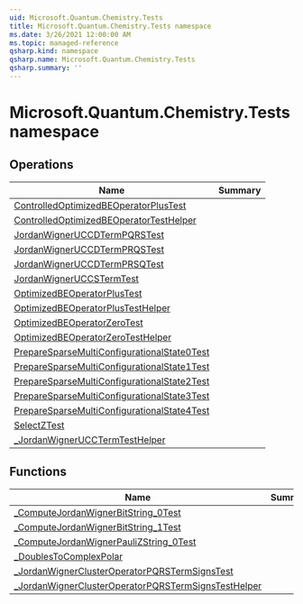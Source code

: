 ```yaml
---
uid: Microsoft.Quantum.Chemistry.Tests
title: Microsoft.Quantum.Chemistry.Tests namespace
ms.date: 3/26/2021 12:00:00 AM
ms.topic: managed-reference
qsharp.kind: namespace
qsharp.name: Microsoft.Quantum.Chemistry.Tests
qsharp.summary: ''
---
```


# Microsoft.Quantum.Chemistry.Tests namespace




<!-- summaries -->

## Operations

| Name | Summary |
|------|---------|
|[ControlledOptimizedBEOperatorPlusTest](xref:Microsoft.Quantum.Chemistry.Tests.ControlledOptimizedBEOperatorPlusTest) | |
|[ControlledOptimizedBEOperatorTestHelper](xref:Microsoft.Quantum.Chemistry.Tests.ControlledOptimizedBEOperatorTestHelper) | |
|[JordanWignerUCCDTermPQRSTest](xref:Microsoft.Quantum.Chemistry.Tests.JordanWignerUCCDTermPQRSTest) | |
|[JordanWignerUCCDTermPRQSTest](xref:Microsoft.Quantum.Chemistry.Tests.JordanWignerUCCDTermPRQSTest) | |
|[JordanWignerUCCDTermPRSQTest](xref:Microsoft.Quantum.Chemistry.Tests.JordanWignerUCCDTermPRSQTest) | |
|[JordanWignerUCCSTermTest](xref:Microsoft.Quantum.Chemistry.Tests.JordanWignerUCCSTermTest) | |
|[OptimizedBEOperatorPlusTest](xref:Microsoft.Quantum.Chemistry.Tests.OptimizedBEOperatorPlusTest) | |
|[OptimizedBEOperatorPlusTestHelper](xref:Microsoft.Quantum.Chemistry.Tests.OptimizedBEOperatorPlusTestHelper) | |
|[OptimizedBEOperatorZeroTest](xref:Microsoft.Quantum.Chemistry.Tests.OptimizedBEOperatorZeroTest) | |
|[OptimizedBEOperatorZeroTestHelper](xref:Microsoft.Quantum.Chemistry.Tests.OptimizedBEOperatorZeroTestHelper) | |
|[PrepareSparseMultiConfigurationalState0Test](xref:Microsoft.Quantum.Chemistry.Tests.PrepareSparseMultiConfigurationalState0Test) | |
|[PrepareSparseMultiConfigurationalState1Test](xref:Microsoft.Quantum.Chemistry.Tests.PrepareSparseMultiConfigurationalState1Test) | |
|[PrepareSparseMultiConfigurationalState2Test](xref:Microsoft.Quantum.Chemistry.Tests.PrepareSparseMultiConfigurationalState2Test) | |
|[PrepareSparseMultiConfigurationalState3Test](xref:Microsoft.Quantum.Chemistry.Tests.PrepareSparseMultiConfigurationalState3Test) | |
|[PrepareSparseMultiConfigurationalState4Test](xref:Microsoft.Quantum.Chemistry.Tests.PrepareSparseMultiConfigurationalState4Test) | |
|[SelectZTest](xref:Microsoft.Quantum.Chemistry.Tests.SelectZTest) | |
|[_JordanWignerUCCTermTestHelper](xref:Microsoft.Quantum.Chemistry.Tests._JordanWignerUCCTermTestHelper) | |

## Functions

| Name | Summary |
|------|---------|
|[_ComputeJordanWignerBitString_0Test](xref:Microsoft.Quantum.Chemistry.Tests._ComputeJordanWignerBitString_0Test) | |
|[_ComputeJordanWignerBitString_1Test](xref:Microsoft.Quantum.Chemistry.Tests._ComputeJordanWignerBitString_1Test) | |
|[_ComputeJordanWignerPauliZString_0Test](xref:Microsoft.Quantum.Chemistry.Tests._ComputeJordanWignerPauliZString_0Test) | |
|[_DoublesToComplexPolar](xref:Microsoft.Quantum.Chemistry.Tests._DoublesToComplexPolar) | |
|[_JordanWignerClusterOperatorPQRSTermSignsTest](xref:Microsoft.Quantum.Chemistry.Tests._JordanWignerClusterOperatorPQRSTermSignsTest) | |
|[_JordanWignerClusterOperatorPQRSTermSignsTestHelper](xref:Microsoft.Quantum.Chemistry.Tests._JordanWignerClusterOperatorPQRSTermSignsTestHelper) | |

<!-- /summaries -->

